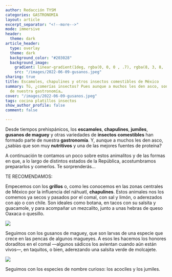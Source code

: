 ```yaml
---
author: Redacción TYSM
categories: GASTRONOMIA
layout: article
excerpt_separator: "<!--more-->"
mode: immersive
header:
  theme: dark
article_header:
  type: overlay
  theme: dark
  background_color: "#203028"
  background_image:
    gradient: linear-gradient(1deg, rgba(0, 0, 0 , .7), rgba(8, 3, 8, .9))
    src: "/images/2022-06-09-gusanos.jpeg"
sharing: true
title: Escamoles, chapulines y otros insectos comestibles de México
summary: Tú, ¿comerías insectos? Pues aunque a muchos les den asco, son parte esencial
  de nuestra gastronomía…
cover: "/images/2022-06-09-gusanos.jpeg"
tags: cocina platillos insectos
show_author_profile: false
comment: false

---
```

Desde tiempos prehispánicos,  los **escamoles**, **chapulines**, **jumiles**, **gusanos de maguey** y otras variedades de **insectos** **comestibles** han formado parte de nuestra **gastronomía**. Y, aunque a muchos les den asco, ¿sabías que son muy **nutritivos** y una de las mejores fuentes de proteína?

A continuación te contamos un poco sobre estos animalitos y de las formas en que, a lo largo de distintos estados de la República, acostumbramos prepararlos y comerlos. Te sorprenderás…

TE RECOMENDAMOS:

Empecemos con los **grillos** o, como les conocemos en las zonas centrales de México por la influencia del náhuatl, **chapulines**. Estos animales nos los comemos ya secos y pasados por el comal, con sal y limón, o aderezados con ajo o con chile. Son ideales como botana, en tacos con su salsita y guacamole, y para acompañar un mezcalito, junto a unas hebras de queso Oaxaca o quesillo.

![](https://upload.wikimedia.org/wikipedia/commons/8/88/Chapulines.001.jpg)

Seguimos con los gusanos de maguey, que son larvas de una especie que crece en las pencas de algunos magueyes. A esos les hacemos los honores doraditos en el comal —algunos sádicos los avientan cuando aún están vivos—, en taquitos, o bien, aderezando una salsita verde de molcajete.

![](https://upload.wikimedia.org/wikipedia/commons/d/d2/Gusanos.jpg)

Seguimos con los especies de nombre curioso: los acociles y los jumiles. 